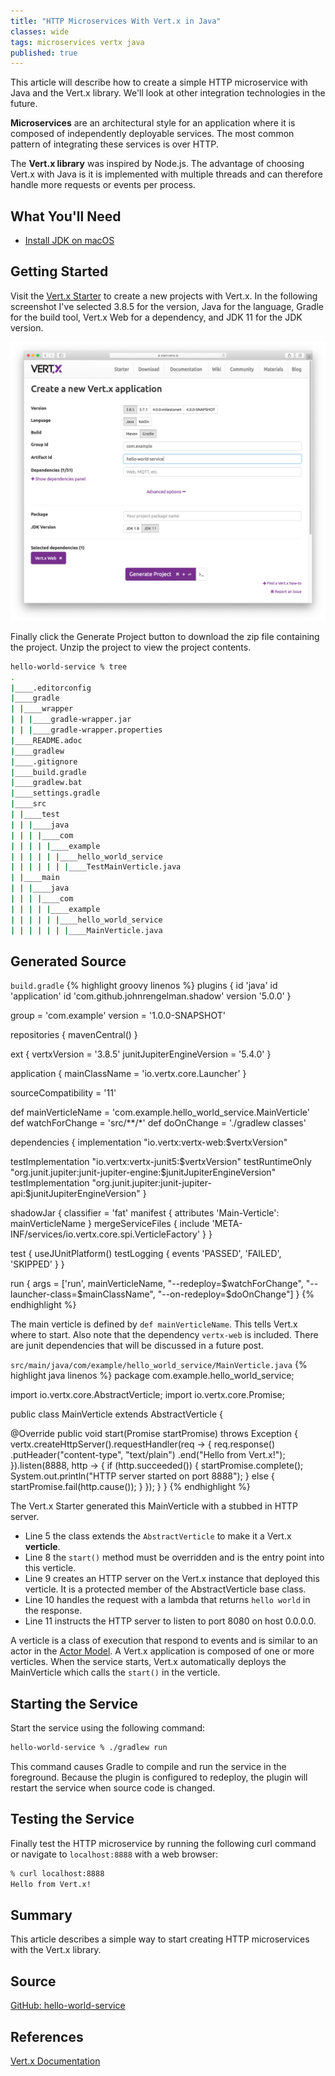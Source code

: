 ```yaml
---
title: "HTTP Microservices With Vert.x in Java"
classes: wide
tags: microservices vertx java
published: true
---
```


This article will describe how to create a simple HTTP microservice with Java and the Vert.x library. We'll look at other integration technologies in the future.

**Microservices** are an architectural style for an application where it is composed of independently deployable services. The most common pattern of integrating these services is over HTTP.

The **Vert.x library** was inspired by Node.js. The advantage of choosing Vert.x with Java is it is implemented with multiple threads and can therefore handle more requests or events per process.

## What You'll Need
* [Install JDK on macOS](/2020/02/25/install-jdk-on-macos.html)

## Getting Started

Visit the [Vert.x Starter](https://start.vertx.io/) to create a new projects with Vert.x. In the following screenshot I've selected 3.8.5 for the version, Java for the language, Gradle for the build tool, Vert.x Web for a dependency, and JDK 11 for the JDK version. 

![Create a new Vert.x application](/assets/images/screen_shot_vertx_starter.png)

Finally click the Generate Project button to download the zip file containing the project. Unzip the project to view the project contents.

```zsh
hello-world-service % tree
.
|____.editorconfig
|____gradle
| |____wrapper
| | |____gradle-wrapper.jar
| | |____gradle-wrapper.properties
|____README.adoc
|____gradlew
|____.gitignore
|____build.gradle
|____gradlew.bat
|____settings.gradle
|____src
| |____test
| | |____java
| | | |____com
| | | | |____example
| | | | | |____hello_world_service
| | | | | | |____TestMainVerticle.java
| |____main
| | |____java
| | | |____com
| | | | |____example
| | | | | |____hello_world_service
| | | | | | |____MainVerticle.java
```

## Generated Source

`build.gradle`
{% highlight groovy linenos %}
plugins {
  id 'java'
  id 'application'
  id 'com.github.johnrengelman.shadow' version '5.0.0'
}

group = 'com.example'
version = '1.0.0-SNAPSHOT'

repositories {
  mavenCentral()
}

ext {
  vertxVersion = '3.8.5'
  junitJupiterEngineVersion = '5.4.0'
}

application {
  mainClassName = 'io.vertx.core.Launcher'
}

sourceCompatibility = '11'

def mainVerticleName = 'com.example.hello_world_service.MainVerticle'
def watchForChange = 'src/**/*'
def doOnChange = './gradlew classes'

dependencies {
  implementation "io.vertx:vertx-web:$vertxVersion"

  testImplementation "io.vertx:vertx-junit5:$vertxVersion"
  testRuntimeOnly "org.junit.jupiter:junit-jupiter-engine:$junitJupiterEngineVersion"
  testImplementation "org.junit.jupiter:junit-jupiter-api:$junitJupiterEngineVersion"
}


shadowJar {
  classifier = 'fat'
  manifest {
    attributes 'Main-Verticle': mainVerticleName
  }
  mergeServiceFiles {
    include 'META-INF/services/io.vertx.core.spi.VerticleFactory'
  }
}

test {
  useJUnitPlatform()
  testLogging {
    events 'PASSED', 'FAILED', 'SKIPPED'
  }
}

run {
  args = ['run', mainVerticleName, "--redeploy=$watchForChange", "--launcher-class=$mainClassName", "--on-redeploy=$doOnChange"]
}
{% endhighlight %}

The main verticle is defined by `def mainVerticleName`. This tells Vert.x where to start. Also note that the dependency `vertx-web` is included. There are junit dependencies that will be discussed in a future post.

`src/main/java/com/example/hello_world_service/MainVerticle.java`
{% highlight java linenos %}
package com.example.hello_world_service;

import io.vertx.core.AbstractVerticle;
import io.vertx.core.Promise;

public class MainVerticle extends AbstractVerticle {

  @Override
  public void start(Promise<Void> startPromise) throws Exception {
    vertx.createHttpServer().requestHandler(req -> {
      req.response()
        .putHeader("content-type", "text/plain")
        .end("Hello from Vert.x!");
    }).listen(8888, http -> {
      if (http.succeeded()) {
        startPromise.complete();
        System.out.println("HTTP server started on port 8888");
      } else {
        startPromise.fail(http.cause());
      }
    });
  }
}
{% endhighlight %}

The Vert.x Starter generated this MainVerticle with a stubbed in HTTP server.

* Line 5 the class extends the `AbstractVerticle` to make it a Vert.x **verticle**.
* Line 8 the `start()` method must be overridden and is the entry point into this verticle.
* Line 9 creates an HTTP server on the Vert.x instance that deployed this verticle. It is a protected member of the AbstractVerticle base class.
* Line 10 handles the request with a lambda that returns `hello world` in the response.
* Line 11 instructs the HTTP server to listen to port 8080 on host 0.0.0.0.

A verticle is a class of execution that respond to events and is similar to an actor in the [Actor Model](https://en.wikipedia.org/wiki/Actor_model). A Vert.x application is composed of one or more verticles. When the service starts, Vert.x automatically deploys the MainVerticle which calls the `start()` in the verticle.

## Starting the Service

Start the service using the following command:

```zsh
hello-world-service % ./gradlew run
```

This command causes Gradle to compile and run the service in the foreground. Because the plugin is configured to redeploy, the plugin will restart the service when source code is changed.

## Testing the Service

Finally test the HTTP microservice by running the following curl command or navigate to `localhost:8888` with a web browser:

```zsh
% curl localhost:8888
Hello from Vert.x!
```

## Summary

This article describes a simple way to start creating HTTP microservices with the Vert.x library. 

## Source

[GitHub: hello-world-service](https://github.com/jamesdschmidt/blog-examples/tree/master/hello-world-service)

## References

[Vert.x Documentation](https://vertx.io/docs/)
